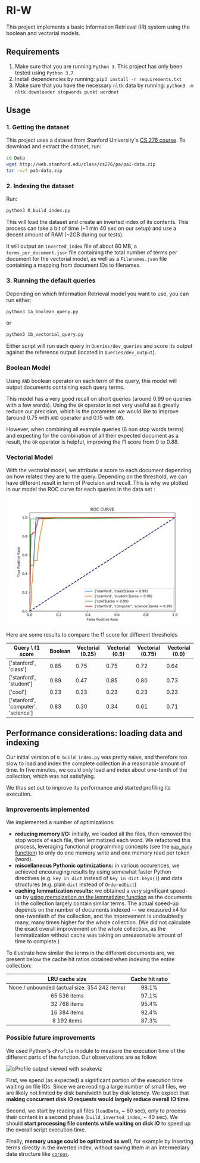 # RI-W

This project implements a basic Information Retrieval (IR) system using the
boolean and vectorial models.

## Requirements

1. Make sure that you are running `Python 3`. This project has only been tested using `Python 3.7`.
2. Install dependencies by running: `pip3 install -r requirements.txt`
3. Make sure that you have the necessary `nltk` data by running: `python3 -m nltk.downloader stopwords punkt wordnet`

## Usage

### 1. Getting the dataset

This project uses a dataset from Stanford University's [CS 276
course](http://web.stanford.edu/class/cs276/). To download and extract the
dataset, run:

```sh
cd Data
wget http://web.stanford.edu/class/cs276/pa/pa1-data.zip
tar -xvf pa1-data.zip
```

### 2. Indexing the dataset

Run:

```sh
python3 0_build_index.py
```

This will load the dataset and create an inverted index of its contents. This
process can take a bit of time (~1 min 40 sec on our setup) and use a decent
amount of RAM (~2GB during our tests).

It will output an `inverted_index` file of about 80 MB, a `terms_per_document.json` file containing the total number of terms per document for the vectorial model, as well as a `Filenames.json` file containing a mapping from document IDs to filenames.

### 3. Running the default queries

Depending on which Information Retrieval model you want to use, you can run either:

```sh
python3 1a_boolean_query.py
```

or

```sh
python3 1b_vectorial_query.py
```

Either script will run each query in `Queries/dev_queries` and score its output against
the reference output (located in `Queries/dev_output`).

### Boolean Model

Using `AND` boolean operator on each term of the query, this model will output documents containing each query terms.

This model has a very good recall on short queries (around 0.99 on queries with a few words). Using the `OR` operator is not very useful as it greatly reduce our precision, which is the parameter we would like to improve (around 0.75 with `AND` operator and 0.15 with `OR`).

However, when combining all example queries (6 non stop words terms) and expecting for the combination of all their expected document as a result, the `OR` operator is helpful, improving the f1 score from 0 to 0.88.

### Vectorial Model

With the vectorial model, we attribute a score to each document depending on how related they are to the query.
Depending on the threshold, we can have different result in term of Precision and recall.
This is why we plotted in our model the ROC curve for each queries in the data set :

![ROC curve for Vectorial Model](ROC.png)

Here are some results to compare the f1 score for different thresholds

| Query \ f1 score                    | Boolean | Vectorial (0.25) | Vectorial (0.5) | Vectorial (0.75) | Vectorial (0.9) |
| ----------------------------------- | ------- | ---------------- | --------------- | ---------------- | --------------- |
| ['stanford', 'class']               | 0.85    | 0.75             | 0.75            | 0.72             | 0.64            |
| ['stanford', 'student']             | 0.89    | 0.47             | 0.85            | 0.80             | 0.73            |
| ['cool']                            | 0.23    | 0.23             | 0.23            | 0.23             | 0.23            |
| ['stanford', 'computer', 'science'] | 0.83    | 0.30             | 0.34            | 0.61             | 0.71            |

## Performance considerations: loading data and indexing

Our initial version of `0_build_index.py` was pretty naive, and therefore too slow to
load and index the complete collection in a reasonable amount of time. In five
minutes, we could only load and index about one-tenth of the collection, which
was not satisfying.

We thus set out to improve its performance and started profiling its execution.

### Improvements implemented

We implemented a number of optimizations:

- **reducing memory I/O:** initially, we loaded all the files, then removed the
  stop words of each file, then lemmatized each word. We refactored this
  process, leveraging functional programming concepts (see the [`map_many`
  function](https://github.com/hugo-sv/riw/blob/b22301b45145f2ef23191d65042560f2de266a39/Build.py#L22-L27))
  to only do one memory write and one memory read per token (word).
- **miscellaneous Pythonic optimizations:** in various occurences, we achieved
  encouraging results by using somewhat faster Python directives (e.g. `key in dict` instead of `key in dict.keys()`) and data structures (e.g. plain `dict`
  instead of `OrderedDict`)
- **caching lemmatization results:** we obtained a very significant speed-up by
  [using memoization on the lemmatizing
  function](https://github.com/hugo-sv/riw/blob/b22301b45145f2ef23191d65042560f2de266a39/Build.py#L78)
  as the documents in the collection largely contain similar terms. The actual
  speed-up depends on the number of documents indexed -- we measured x4 for
  one-twentieth of the collection, and the improvement is undoubtedly many, many
  times higher for the whole collection. (We did not calculate the exact overall
  improvement on the whole collection, as the lemmatization without cache was
  taking an unreasonable amount of time to complete.)

To illustrate how similar the terms in the different documents are, we present
below the cache hit ratios obtained when indexing the entire collection:

|                LRU cache size                 | Cache hit ratio |
| :-------------------------------------------: | :-------------: |
| None / unbounded (actual size: 354 242 items) |      98.1%      |
|                 65 536 items                  |      97.1%      |
|                 32 768 items                  |      95.4%      |
|                 16 384 items                  |      92.4%      |
|                  8 192 items                  |      87.3%      |

### Possible future improvements

We used Python's `cProfile` module to measure the execution time of the
different parts of the function. Our observations are as follow.

![cProfile output viewed with snakeviz](https://user-images.githubusercontent.com/8351433/79143264-3766db00-7dbd-11ea-87c8-71937f861eab.png)

First, we spend (as expected) a significant portion of the execution time
waiting on file IOs. Since we are reading a large number of small files, we are
likely not limited by disk bandwidth but by disk latency. We expect that
**making concurrent disk IO requests would largely reduce overall IO time**.

Second, we start by reading all files (`loadData`, ~ 60 sec), only to process
their content in a second phase (`build_inverted_index`, ~ 40 sec). We should
**start processing file contents while waiting on disk IO** to speed up the
overall script execution time.

Finally, **memory usage could be optimized as well**, for example by inserting terms
directly in the inverted index, without saving them in an intermediary data
structure like
[`corpus`](https://github.com/hugo-sv/riw/blob/b22301b45145f2ef23191d65042560f2de266a39/Build.py#L42).
